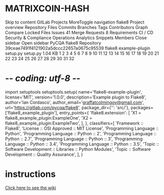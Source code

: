 # MATRIXCOIN-HASH
Skip to content
GitLab
Projects
MoreToggle navigation
flake8
Project overview
Repository
Files
Commits
Branches
Tags
Contributors
Graph
Compare
Locked Files
Issues
41
Merge Requests
8
Requirements
CI / CD
Security & Compliance
Operations
Analytics
Snippets
Members
Close sidebar
Open sidebar
PyCQA
flake8
Repository
39ceae7491f4121902a5dccc22657a0675c95539
flake8
 example-plugin
 setup.py
 setup.py  1.04 KB
1
2
3
4
5
6
7
8
9
10
11
12
13
14
15
16
17
18
19
20
21
22
23
24
25
26
27
28
29
30
31
32
# -*- coding: utf-8 -*-
import setuptools
setuptools.setup(
    name='flake8-example-plugin',
    license='MIT',
    version='1.0.0',
    description='Example plugin to Flake8',
    author='Ian Cordasco',
    author_email='graffatcolmingov@gmail.com',
    url='https://gitlab.com/pycqa/flake8',
    package_dir={'': 'src/'},
    packages=['flake8_example_plugin'],
    entry_points={
        'flake8.extension': [
            'X1 = flake8_example_plugin:ExampleOne',
            'X2 = flake8_example_plugin:ExampleTwo',
        ],
    },
    classifiers=[
        'Framework :: Flake8',
        'License :: OSI Approved :: MIT License',
        'Programming Language :: Python',
        'Programming Language :: Python :: 2',
        'Programming Language :: Python :: 2.7',
        'Programming Language :: Python :: 3',
        'Programming Language :: Python :: 3.4',
        'Programming Language :: Python :: 3.5',
        'Topic :: Software Development :: Libraries :: Python Modules',
        'Topic :: Software Development :: Quality Assurance',
    ],
)
# instructions

[Click here to see the wiki](https://github.com/pi-node/instructions/wiki)
